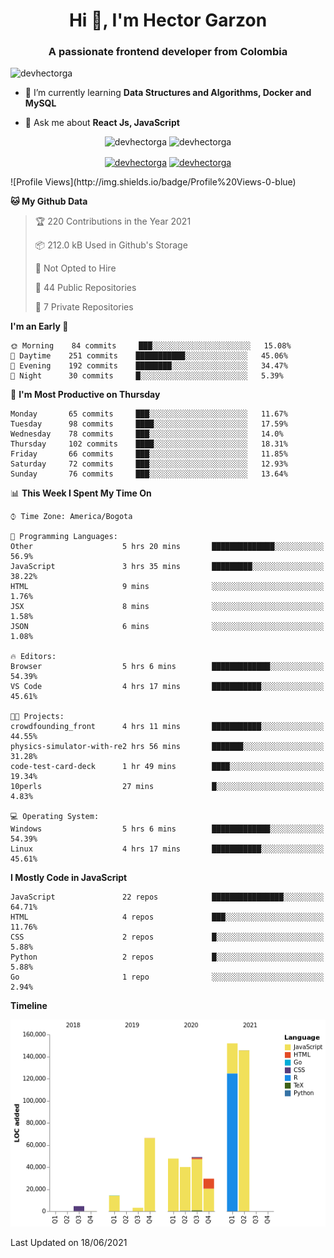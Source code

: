 <h1 align="center">Hi 👋, I'm Hector Garzon</h1>
<h3 align="center">A passionate frontend developer from Colombia</h3>

<p align="left"> <img src="https://komarev.com/ghpvc/?username=devhectorga" alt="devhectorga" /> </p>

- 🌱 I’m currently learning **Data Structures and Algorithms, Docker and MySQL**

- 💬 Ask me about **React Js, JavaScript**

<p align="center"> <img src="https://github-readme-stats.vercel.app/api?username=devhectorga&count_private=true&show_icons=true" alt="devhectorga" /> <img src="https://github-readme-stats.vercel.app/api/top-langs/?username=devhectorga&layout=compact" alt="devhectorga" /></p>

<p align="center">
<a href="https://twitter.com/devhectorga" target="blank"><img align="center" src="https://cdn.jsdelivr.net/npm/simple-icons@3.0.1/icons/twitter.svg" alt="devhectorga" height="20" width="20" /></a>
<a href="https://linkedin.com/in/devhectorga" target="blank"><img align="center" src="https://cdn.jsdelivr.net/npm/simple-icons@3.0.1/icons/linkedin.svg" alt="devhectorga" height="20" width="20" /></a>
</p>
<!--START_SECTION:waka-->
![Profile Views](http://img.shields.io/badge/Profile%20Views-0-blue)

**🐱 My Github Data** 

> 🏆 220 Contributions in the Year 2021
 > 
> 📦 212.0 kB Used in Github's Storage 
 > 
> 🚫 Not Opted to Hire
 > 
> 📜 44 Public Repositories 
 > 
> 🔑 7 Private Repositories  
 > 
**I'm an Early 🐤** 

```text
🌞 Morning    84 commits     ███░░░░░░░░░░░░░░░░░░░░░░   15.08% 
🌆 Daytime    251 commits    ███████████░░░░░░░░░░░░░░   45.06% 
🌃 Evening    192 commits    ████████░░░░░░░░░░░░░░░░░   34.47% 
🌙 Night      30 commits     █░░░░░░░░░░░░░░░░░░░░░░░░   5.39%

```
📅 **I'm Most Productive on Thursday** 

```text
Monday       65 commits     ███░░░░░░░░░░░░░░░░░░░░░░   11.67% 
Tuesday      98 commits     ████░░░░░░░░░░░░░░░░░░░░░   17.59% 
Wednesday    78 commits     ███░░░░░░░░░░░░░░░░░░░░░░   14.0% 
Thursday     102 commits    ████░░░░░░░░░░░░░░░░░░░░░   18.31% 
Friday       66 commits     ███░░░░░░░░░░░░░░░░░░░░░░   11.85% 
Saturday     72 commits     ███░░░░░░░░░░░░░░░░░░░░░░   12.93% 
Sunday       76 commits     ███░░░░░░░░░░░░░░░░░░░░░░   13.64%

```


📊 **This Week I Spent My Time On** 

```text
⌚︎ Time Zone: America/Bogota

💬 Programming Languages: 
Other                    5 hrs 20 mins       ██████████████░░░░░░░░░░░   56.9% 
JavaScript               3 hrs 35 mins       █████████░░░░░░░░░░░░░░░░   38.22% 
HTML                     9 mins              ░░░░░░░░░░░░░░░░░░░░░░░░░   1.76% 
JSX                      8 mins              ░░░░░░░░░░░░░░░░░░░░░░░░░   1.58% 
JSON                     6 mins              ░░░░░░░░░░░░░░░░░░░░░░░░░   1.08%

🔥 Editors: 
Browser                  5 hrs 6 mins        █████████████░░░░░░░░░░░░   54.39% 
VS Code                  4 hrs 17 mins       ███████████░░░░░░░░░░░░░░   45.61%

🐱‍💻 Projects: 
crowdfounding_front      4 hrs 11 mins       ███████████░░░░░░░░░░░░░░   44.55% 
physics-simulator-with-re2 hrs 56 mins       ███████░░░░░░░░░░░░░░░░░░   31.28% 
code-test-card-deck      1 hr 49 mins        ████░░░░░░░░░░░░░░░░░░░░░   19.34% 
10perls                  27 mins             █░░░░░░░░░░░░░░░░░░░░░░░░   4.83%

💻 Operating System: 
Windows                  5 hrs 6 mins        █████████████░░░░░░░░░░░░   54.39% 
Linux                    4 hrs 17 mins       ███████████░░░░░░░░░░░░░░   45.61%

```

**I Mostly Code in JavaScript** 

```text
JavaScript               22 repos            ████████████████░░░░░░░░░   64.71% 
HTML                     4 repos             ███░░░░░░░░░░░░░░░░░░░░░░   11.76% 
CSS                      2 repos             █░░░░░░░░░░░░░░░░░░░░░░░░   5.88% 
Python                   2 repos             █░░░░░░░░░░░░░░░░░░░░░░░░   5.88% 
Go                       1 repo              ░░░░░░░░░░░░░░░░░░░░░░░░░   2.94%

```


**Timeline**

![Chart not found](https://raw.githubusercontent.com/devHectorGa/devHectorGa/master/charts/bar_graph.png) 


 Last Updated on 18/06/2021
<!--END_SECTION:waka-->
